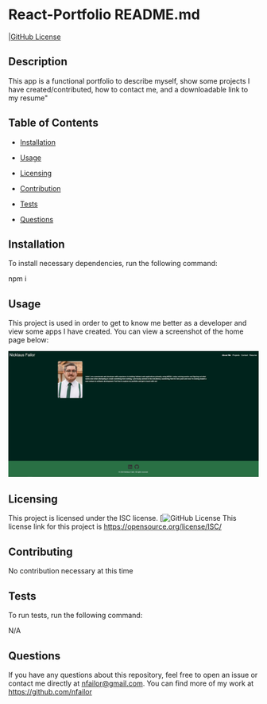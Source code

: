 # React-Portfolio README.md
  |[GitHub License](https://img.shield.io/badge/ISC=blue)

  ## Description

  This app is a functional portfolio to describe myself, show some projects I have created/contributed, how to contact me, and a downloadable link to my resume"

  ## Table of Contents

  - [Installation](#installation)

  - [Usage](#usage)

  - [Licensing](#license)

  - [Contribution](#contribution)

  - [Tests](#testing)

  - [Questions](#questions)

  ## Installation

  To install necessary dependencies, run the following command:

  npm i

  ## Usage

  This project is used in order to get to know me better as a developer and view some apps I have created. You can view a screenshot of the home page below:

  ![local Image](./src/assets/homePage.JPG)

  ## Licensing

  This project is licensed under the ISC license. [![GitHub License](https://img.shields.io/badge/license-ISC-blue.svg)
  This license link for this project is https://opensource.org/license/ISC/

  ## Contributing

  No contribution necessary at this time

  ## Tests

  To run tests, run the following command:

  N/A

  ## Questions

  If you have any questions about this repository, feel free to open an issue or contact me directly at nfailor@gmail.com.
  You can find more of my work at https://github.com/nfailor

